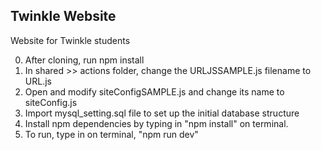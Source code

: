 ## Twinkle Website

Website for Twinkle students

0. After cloning, run npm install
1. In shared >> actions folder, change the URLJSSAMPLE.js filename to URL.js
2. Open and modify siteConfigSAMPLE.js and change its name to siteConfig.js
3. Import mysql_setting.sql file to set up the initial database structure
4. Install npm dependencies by typing in "npm install" on terminal.
5. To run, type in on terminal, "npm run dev"
